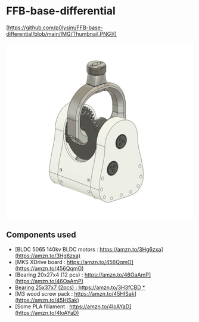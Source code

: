 # FFB-base-differential

[https://github.com/p0lysim/FFB-base-differential/blob/main/IMG/Thumbnail.PNG]()

<img src="IMG/Thumbnail.PNG" alt="1739632903263" style="width:600px;"/>

## **Components used**

* [BLDC 5065 140kv BLDC motors : https://amzn.to/3Hg6zxa](https://amzn.to/3Hg6zxa)
* [MKS XDrive board : https://amzn.to/456QqmO](https://amzn.to/456QqmO)
* [Bearing 20x27x4 (12 pcs) : https://amzn.to/46OaAmP](https://amzn.to/46OaAmP)
* [Bearing 25x37x7 (2pcs) : https://amzn.to/3H3fCBD *](https://amzn.to/3H3fCBD)
* [M3 wood screw pack : https://amzn.to/45HISak](https://amzn.to/45HISak)
* [Some PLA fillament : https://amzn.to/4loAYaD](https://amzn.to/4loAYaD)
